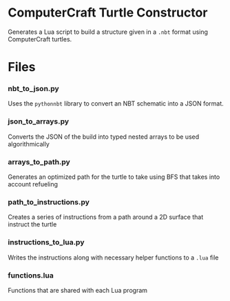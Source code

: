 # ComputerCraft Turtle Constructor

Generates a Lua script to build a structure given in a `.nbt` format using ComputerCraft turtles.

# Files

### nbt_to_json.py

Uses the `pythonnbt` library to convert an NBT schematic into a JSON format.

### json_to_arrays.py

Converts the JSON of the build into typed nested arrays to be used algorithmically

### arrays_to_path.py

Generates an optimized path for the turtle to take using BFS that takes into account refueling

### path_to_instructions.py

Creates a series of instructions from a path around a 2D surface that instruct the turtle

### instructions_to_lua.py

Writes the instructions along with necessary helper functions to a `.lua` file

### functions.lua

Functions that are shared with each Lua program